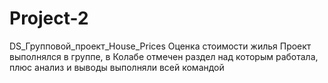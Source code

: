 # Project-2
DS_Групповой_проект_House_Prices Оценка стоимости жилья
Проект выполнялся в группе, в Колабе отмечен раздел над которым работала, плюс анализ и выводы выполняли всей командой
